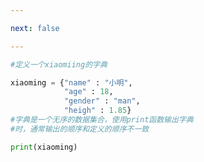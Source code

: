 ```yaml
---

next: false

---
```




<BlogInfo id="980"/>

```python
#定义一个xiaomiing的字典

xiaoming = {"name" : "小明",
            "age" : 18,
            "gender" : "man",
            "heigh" : 1.85}
#字典是一个无序的数据集合，使用print函数输出字典
#时，通常输出的顺序和定义的顺序不一致

print(xiaoming)
```



<ActionBox />

